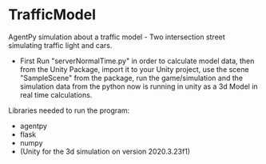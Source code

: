 # TrafficModel
AgentPy simulation about a traffic model - Two intersection street simulating traffic light and cars. 

- First Run "serverNormalTime.py" in order to calculate model data, then from the Unity Package, import it to your
Unity project, use the scene "SampleScene" from the package, run the game/simulation and the simulation
data from the python now is running in unity as a 3d Model in real time calculations.

Libraries needed to run the program:
- agentpy
- flask
- numpy
- (Unity for the 3d simulation on version 2020.3.23f1)
